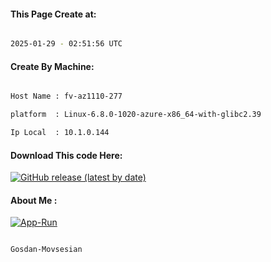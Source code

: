 
   
#### This Page Create at:

```bash

2025-01-29 - 02:51:56 UTC

```

#### Create By Machine:

```bash

Host Name : fv-az1110-277

platform  : Linux-6.8.0-1020-azure-x86_64-with-glibc2.39

Ip Local  : 10.1.0.144

```
#### Download This code Here:

[![GitHub release (latest by date)](https://img.shields.io/github/v/release/Gosdan-Movsesian/Gosdan?style=for-the-badge&label=Download)](https://github.com/Gosdan-Movsesian/Gosdan/releases) 

</p> 

#### About Me :

[![App-Run](https://github.com/Gosdan-Movsesian/Gosdan/actions/workflows/App-Run.yml/badge.svg)](https://github.com/Gosdan-Movsesian/Gosdan/actions/workflows/App-Run.yml)

```bash

Gosdan-Movsesian

```

